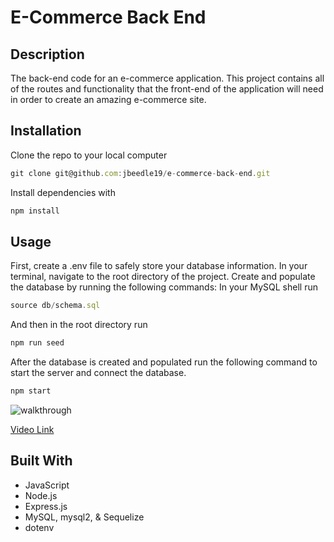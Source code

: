 # E-Commerce Back End
## Description
The back-end code for an e-commerce application. This project contains all of the routes and functionality that the front-end of the application will need in order to create an amazing e-commerce site.
## Installation
Clone the repo to your local computer
```JavaScript
git clone git@github.com:jbeedle19/e-commerce-back-end.git
``` 
Install dependencies with 
```JavaScript
npm install
```
## Usage
First, create a .env file to safely store your database information. In your terminal, navigate to the root directory of the project. Create and populate the database by running the following commands:
In your MySQL shell run
```JavaScript
source db/schema.sql
```
And then in the root directory run
```JavaScript
npm run seed
```
After the database is created and populated run the following command to start the server and connect the database.
```JavaScript
npm start
```

![walkthrough](./assets/walkthrough.gif)

[Video Link](placeholderlink)
## Built With
* JavaScript
* Node.js
* Express.js
* MySQL, mysql2, & Sequelize
* dotenv